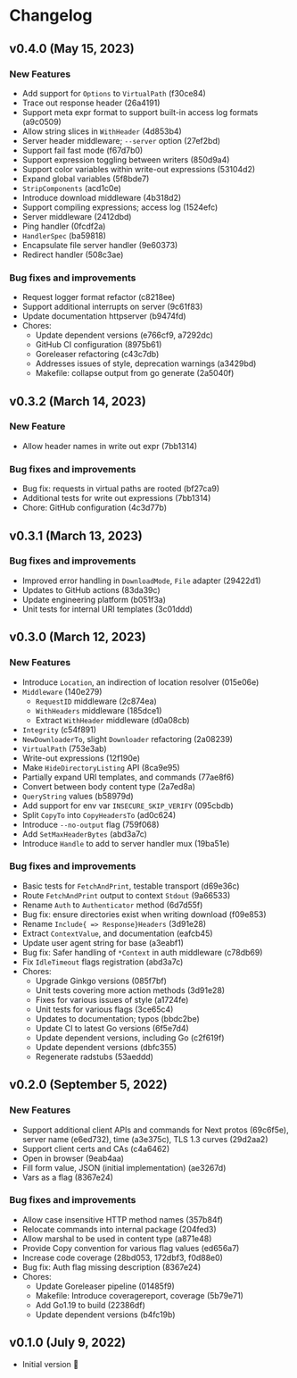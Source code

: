 # Changelog

## v0.4.0 (May 15, 2023)

### New Features

* Add support for `Options` to `VirtualPath` (f30ce84)
* Trace out response header (26a4191)
* Support meta expr format to support built-in access log formats (a9c0509)
* Allow string slices in `WithHeader` (4d853b4)
* Server header middleware; `--server` option (27ef2bd)
* Support fail fast mode (f67d7b0)
* Support expression toggling between writers (850d9a4)
* Support color variables within write-out expressions (53104d2)
* Expand global variables (5f8bde7)
* `StripComponents` (acd1c0e)
* Introduce download middleware (4b318d2)
* Support compiling expressions; access log (1524efc)
* Server middleware (2412dbd)
* Ping handler (0fcdf2a)
* `HandlerSpec` (ba59818)
* Encapsulate file server handler (9e60373)
* Redirect handler (508c3ae)

### Bug fixes and improvements

* Request logger format refactor (c8218ee)
* Support additional interrupts on server (9c61f83)
* Update documentation httpserver (b9474fd)
* Chores:
    * Update dependent versions (e766cf9, a7292dc)
    * GitHub CI configuration (8975b61)
    * Goreleaser refactoring (c43c7db)
    * Addresses issues of style, deprecation warnings (a3429bd)
    * Makefile: collapse output from go generate (2a5040f)

## v0.3.2 (March 14, 2023)

### New Feature

* Allow header names in write out expr (7bb1314)

### Bug fixes and improvements

* Bug fix: requests in virtual paths are rooted (bf27ca9)
* Additional tests for write out expressions (7bb1314)
* Chore: GitHub configuration (4c3d77b)

## v0.3.1 (March 13, 2023)

### Bug fixes and improvements

* Improved error handling in `DownloadMode`, `File` adapter (29422d1)
* Updates to GitHub actions (83da39c)
* Update engineering platform (b051f3a)
* Unit tests for internal URI templates (3c01ddd)

## v0.3.0 (March 12, 2023)

### New Features

* Introduce `Location`, an indirection of location resolver (015e06e)
* `Middleware` (140e279)
    * `RequestID` middleware (2c874ea)
    * `WithHeaders` middleware (185dce1)
    * Extract `WithHeader` middleware (d0a08cb)
* `Integrity` (c54f891)
* `NewDownloaderTo`, slight `Downloader` refactoring (2a08239)
* `VirtualPath` (753e3ab)
* Write-out expressions (12f190e)
* Make `HideDirectoryListing` API (8ca9e95)
* Partially expand URI templates, and commands (77ae8f6)
* Convert between body content type (2a7ed8a)
* `QueryString` values (b58979d)
* Add support for env var `INSECURE_SKIP_VERIFY` (095cbdb)
* Split `CopyTo` into `CopyHeadersTo` (ad0c624)
* Introduce `--no-output` flag (759f068)
* Add `SetMaxHeaderBytes` (abd3a7c)
* Introduce `Handle` to add to server handler mux (19ba51e)

### Bug fixes and improvements

* Basic tests for `FetchAndPrint`, testable transport (d69e36c)
* Route `FetchAndPrint` output to context `Stdout` (9a66533)
* Rename `Auth` to `Authenticator` method (6d7d55f)
* Bug fix: ensure directories exist when writing download (f09e853)
* Rename `Include{ => Response}Headers` (3d91e28)
* Extract `ContextValue`, and documentation (eafcb45)
* Update user agent string for base (a3eabf1)
* Bug fix: Safer handling of `*Context` in auth middleware (c78db69)
* Fix `IdleTimeout` flags registration (abd3a7c)
* Chores:
    * Upgrade Ginkgo versions (085f7bf)
    * Unit tests covering more action methods (3d91e28)
    * Fixes for various issues of style (a1724fe)
    * Unit tests for various flags (3ce65c4)
    * Updates to documentation; typos (bbdc2be)
    * Update CI to latest Go versions (6f5e7d4)
    * Update dependent versions, including Go (c2f619f)
    * Update dependent versions (dbfc355)
    * Regenerate radstubs (53aeddd)

## v0.2.0 (September 5, 2022)

### New Features

* Support additional client APIs and commands for Next protos (69c6f5e), server name (e6ed732), time (a3e375c), TLS 1.3 curves (29d2aa2)
* Support client certs and CAs (c4a6462)
* Open in browser (9eab4aa)
* Fill form value, JSON (initial implementation) (ae3267d)
* Vars as a flag (8367e24)

### Bug fixes and improvements

* Allow case insensitive HTTP method names (357b84f)
* Relocate commands into internal package (204fed3)
* Allow marshal to be used in content type (a871e48)
* Provide Copy convention for various flag values (ed656a7)
* Increase code coverage (28bd053, 172dbf3, f0d88e0)
* Bug fix: Auth flag missing description (8367e24)
* Chores:
  * Update Goreleaser pipeline (01485f9)
  * Makefile: Introduce coveragereport, coverage (5b79e71)
  * Add Go1.19 to build (22386df)
  * Update dependent versions (b4fc19b)

## v0.1.0 (July 9, 2022)

* Initial version :sunrise:
